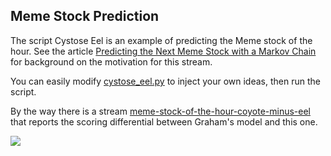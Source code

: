 
## Meme Stock Prediction

The script Cystose Eel is an example of predicting the Meme stock of the hour. See the article [Predicting the Next Meme Stock with a Markov Chain](https://medium.com/adventures-in-data-science/predicting-the-next-meme-stock-with-a-markov-chain-b31a57521d62) for background
on the motivation for this stream. 

You can easily modify [cystose_eel.py](https://github.com/microprediction/microprediction/blob/master/crawler_alternatives_meme_stock/cystose_eel.py) to inject your own ideas, then run the script. 

By the way there is a stream [meme-stock-of-the-hour-coyote-minus-eel](https://www.microprediction.org/stream_dashboard.html?stream=meme-stock-of-the-hour-coyote-minus-eel) that reports the scoring differential between Graham's model and this one. 



![](https://i.imgur.com/Zs2yHGO.jpg)